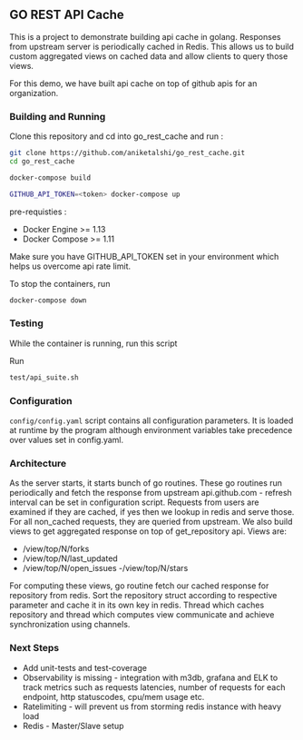 ## GO REST API Cache

This is a project to demonstrate building api cache in golang. Responses from upstream server is periodically cached in Redis. This allows us to build custom aggregated views on cached data and allow clients to query those views.

For this demo, we have built api cache on top of github apis for an organization. 

### Building and Running


Clone this repository and cd into go_rest_cache and run :

```bash
git clone https://github.com/aniketalshi/go_rest_cache.git
cd go_rest_cache

docker-compose build

GITHUB_API_TOKEN=<token> docker-compose up
```
pre-requisties : 
 - Docker Engine >= 1.13 
 - Docker Compose >= 1.11

Make sure you have GITHUB_API_TOKEN set in your environment which helps us overcome api rate limit.

To stop the containers, run
```bash
docker-compose down
```


### Testing

While the container is running, run this script 

Run 
```bash
test/api_suite.sh
```

### Configuration

`config/config.yaml` script contains all configuration parameters. It is loaded at runtime by the program although environment variables take precedence over values set in config.yaml.



### Architecture

As the server starts, it starts bunch of go routines. These go routines run periodically and fetch the response from upstream api.github.com - refresh interval can be set in configuration script.
Requests from users are examined if they are cached, if yes then we lookup in redis and serve those. For all non_cached requests, they are queried from upstream. We also build views to get aggregated response on top of get_repository api. Views are:

- /view/top/N/forks
- /view/top/N/last_updated
- /view/top/N/open_issues
-/view/top/N/stars

For computing these views, go routine fetch our cached response for repository from redis. Sort the repository struct according to respective parameter and cache it in its own key in redis. Thread which caches repository and thread which computes view communicate and achieve synchronization using channels.


### Next Steps

- Add unit-tests and test-coverage
- Observability is missing - integration with m3db, grafana and ELK to track metrics such as requests latencies, number of requests for each endpoint, http statuscodes, cpu/mem usage etc.
- Ratelimiting - will prevent us from storming redis instance with heavy load
- Redis - Master/Slave setup
